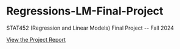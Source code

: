 # Regressions-LM-Final-Project
STAT452 (Regression and Linear Models) Final Project -- Fall 2024

[View the Project Report](Stat452_finalProj_matni_josh.nb.html)